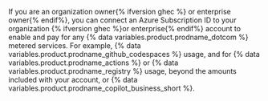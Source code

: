 If you are an organization owner{% ifversion ghec %} or enterprise owner{% endif%}, you can connect an Azure Subscription ID to your organization {% ifversion ghec %}or enterprise{% endif%} account to enable and pay for any {% data variables.product.prodname_dotcom %} metered services. For example, {% data variables.product.prodname_github_codespaces %} usage, and for {% data variables.product.prodname_actions %} or {% data variables.product.prodname_registry %} usage, beyond the amounts included with your account, or {% data variables.product.prodname_copilot_business_short %}.